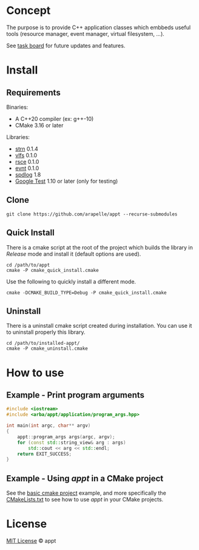 # Concept

The purpose is to provide C++ application classes which embbeds useful tools (resource manager, event manager, virtual filesystem, ...).

See [task board](https://app.gitkraken.com/glo/board/X22qD23fUgARI-ki) for future updates and features.

# Install

## Requirements

Binaries:

- A C++20 compiler (ex: g++-10)
- CMake 3.16 or later

Libraries:

- [strn](https://github.com/arapelle/strn) 0.1.4
- [vlfs](https://github.com/arapelle/vlfs) 0.1.0
- [rsce](https://github.com/arapelle/rsce) 0.1.0
- [evnt](https://github.com/arapelle/evnt) 0.1.0
- [spdlog](https://github.com/gabime/spdlog) 1.8
- [Google Test](https://github.com/google/googletest) 1.10 or later (only for testing)

## Clone

```
git clone https://github.com/arapelle/appt --recurse-submodules
```

## Quick Install

There is a cmake script at the root of the project which builds the library in *Release* mode and install it (default options are used).

```
cd /path/to/appt
cmake -P cmake_quick_install.cmake
```

Use the following to quickly install a different mode.

```
cmake -DCMAKE_BUILD_TYPE=Debug -P cmake_quick_install.cmake
```

## Uninstall

There is a uninstall cmake script created during installation. You can use it to uninstall properly this library.

```
cd /path/to/installed-appt/
cmake -P cmake_uninstall.cmake
```

# How to use

## Example - Print program arguments

```c++
#include <iostream>
#include <arba/appt/application/program_args.hpp>

int main(int argc, char** argv)
{
    appt::program_args args(argc, argv);
    for (const std::string_view& arg : args)
        std::cout << arg << std::endl;
    return EXIT_SUCCESS;
}
```

## Example - Using *appt* in a CMake project

See the [basic cmake project](https://github.com/arapelle/appt/tree/master/example/basic_cmake_project) example, and more specifically the [CMakeLists.txt](https://github.com/arapelle/appt/tree/master/example/basic_cmake_project/CMakeLists.txt) to see how to use *appt* in your CMake projects.

# License

[MIT License](https://github.com/arapelle/appt/blob/master/LICENSE.md) © appt
